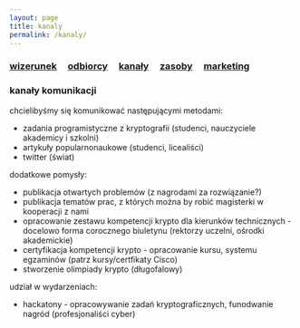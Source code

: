 ```yaml
---
layout: page
title: kanaly
permalink: /kanaly/
---
```



<h3>
    <a href="{{ site.baseurl }}/wizerunek">wizerunek</a> &nbsp; &nbsp;
    <a href="{{ site.baseurl }}/odbiorcy">odbiorcy</a> &nbsp; &nbsp;
    <a href="{{ site.baseurl }}/kanaly">kanały</a> &nbsp; &nbsp;
    <a href="{{ site.baseurl }}/zasoby">zasoby</a> &nbsp; &nbsp;
    <a href="{{ site.baseurl }}/pop">marketing</a> &nbsp; &nbsp;
</h3>

### kanały komunikacji

chcielibyśmy się komunikować następującymi metodami:

<ul>
    <li> zadania programistyczne z kryptografii (studenci, nauczyciele akademicy i szkolni) </li>
    <li> artykuły popularnonaukowe (studenci, licealiści) </li>
    <li> twitter (świat) </li>
</ul>

dodatkowe pomysły:

<ul>
    <li> publikacja otwartych problemów (z nagrodami za rozwiązanie?) </li>
    <li> publikacja tematów prac, z których można by robić magisterki w kooperacji z nami </li>
    <li> opracowanie zestawu kompetencji krypto dla kierunków technicznych - docelowo forma corocznego biuletynu (rektorzy uczelni, ośrodki akademickie) </li>
    <li> certyfikacja kompetencji krypto - opracowanie kursu, systemu egzaminów (patrz kursy/certfikaty Cisco) </li>
    <li> stworzenie olimpiady krypto (długofalowy) </li>
</ul>

udział w wydarzeniach:
<ul>
    <li> hackatony - opracowywanie zadań kryptograficznych, funodwanie nagród (profesjonaliści cyber) </li>
</ul>

